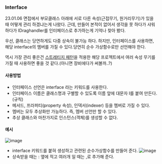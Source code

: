 ### Interface 
23.01.06 면접에서 부모클래스 아래에 서로 다른 속성(근접무기, 원거리무기)가 있을 때 어떻게 관리 하겠냐는게 나왔다.
근데, 만들어 본적이 없어서 생각을 못 하다가 샤워하다가 IDraghandler를 인터페이스로 추가하는게 기억나 찾아 봤다.

우선, 클래스는 당연하게도 다중 상속이 불가능 하다. 하지만, 인터페이스를 사용하면, 
해당 interface의 멤버를 가질 수 있다.당연히 순수 가상함수로만 선언해야 한다.

역시 가장 관리 좋은건 [스트레티지 패턴](https://github.com/rokMkiaz/POOOO-Games-Test-retrospect)을 
적용한 해당 프로젝트에서 여러 속성 무기를 가질 때 사용하면 좋을 것 같다.(아니면 장비에다가 써볼까..?)

#### 사용방법
- 인터페이스 선언은 interface 라는 키워드를 사용한다.
- 인터페이스 이름은 클래스명과 구별할 수 있도록 이름 앞에 대문자 I를 붙여 만든다.(규칙)
- 메서드, 프라퍼티(property 속성), 인덱서(indexer) 등을 멤버로 가질 수 있다.
- 멤버는 모두 추상화만 가능하다. 즉, 멤버 선언만 할 수 있다.
- 추상 클래스와 마찬가지로 인스턴스(객체)를 생성할 수 없다.

#### 예시
![image](https://user-images.githubusercontent.com/93506849/210956677-87e3f00d-5191-4f69-a903-f6aec07cd47e.png)
- interface 키워드를 붙혀 생성하고 관련된 순수가상함수를 만들어 준다.
![image](https://user-images.githubusercontent.com/93506849/210956746-02c2299a-6cc7-4baf-8359-1c7c77bb7288.png)
- 상속받을 때는 : 옆에 적고 여러개 일 때는 ,로 추가해 준다.
